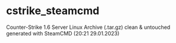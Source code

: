 # cstrike_steamcmd
Counter-Strike 1.6 Server Linux Archive (.tar.gz) clean &amp; untouched generated with SteamCMD (20:21 29.01.2023)
